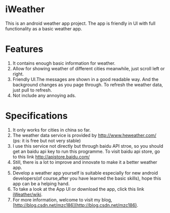 # iWeather
This is an android weather app project. The app is friendly in UI with full functionality as a basic weather app. 
# Features 
1. It contains enough basic information for weather.
2. Allow for showing weather of different cities meanwhile, just scroll left or right. 
3. Friendly UI.The messages are shown in a good readable way. And the background changes as you page through.
   To refresh the weather data, just pull to refresh.
4. Not include any annoying ads.

# Specifications
1. It only works for cities in china so far.
2. The weather data service is provided by http://www.heweather.com/ (ps: it is free but not very stable)
3. I use this service not directly but through baidu API stroe, so you should get an baidu api key to run this programme.
   To visit baidu api store, go to this link http://apistore.baidu.com/
4. Still, there is a lot to improve and innovate to make it a better weather app.
5. Develop a weather app yourself is suitable especially for new android developers(of course,after you have learned the basic skills), hope this app can be a helping hand.
6. To take a look at the App UI or download the app, click this link [iWeather/wiki](https://github.com/mzc186/iWeather/wiki).
6. For more information, welcome to visit my blog, [http://blog.csdn.net/mzc186](http://blog.csdn.net/mzc186).
